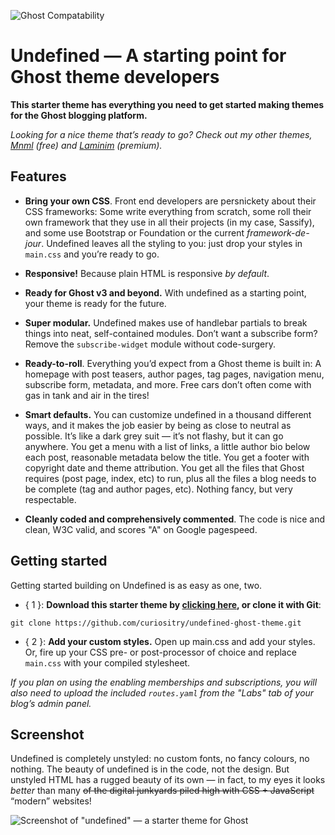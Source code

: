 ![Ghost Compatability](http://img.shields.io/badge/Compatible%20with%20Ghost-v3%20+-brightgreen.svg)

Undefined — A starting point for Ghost theme developers
=======================================================

**This starter theme has everything you need to get started making themes for the Ghost blogging platform.**

*Looking for a nice theme that’s ready to go? Check out my other themes, [Mnml](http://github.com/curiositry/mnml-ghost-theme) (free) and [Laminim](https://creativemarket.com/Curiositry/1037280-Laminim-%E2%80%94-Ghost-Theme-for-Bloggers) (premium).*

## Features

- **Bring your own CSS**. Front end developers are persnickety about their CSS frameworks: Some write everything from scratch, some roll their own framework that they use in all their projects (in my case, Sassify), and some use Bootstrap or Foundation or the current *framework-de-jour*. Undefined leaves all the styling to you: just drop your styles in `main.css` and you’re ready to go.

- **Responsive!** Because plain HTML is responsive *by default*.

- **Ready for Ghost v3 and beyond.** With undefined as a starting point, your theme is ready for the future.

- **Super modular.** Undefined makes use of handlebar partials to break things into neat, self-contained modules. Don’t want a subscribe form? Remove the `subscribe-widget` module without code-surgery.

- **Ready-to-roll**. Everything you’d expect from a Ghost theme is built in: A homepage with post teasers, author pages, tag pages, navigation menu, subscribe form, metadata, and more. Free cars don’t often come with gas in tank and air in the tires!

- **Smart defaults.** You can customize undefined in a thousand different ways, and it makes the job easier by being as close to neutral as possible. It’s like a dark grey suit — it’s not flashy, but it can go anywhere. You get a menu with a list of links, a little author bio below each post, reasonable metadata below the title. You get a footer with copyright date and theme attribution. You get all the files that Ghost requires (post page, index, etc) to run, plus all the files a blog needs to be complete (tag and author pages, etc). Nothing fancy, but very respectable.

- **Cleanly coded and comprehensively commented**. The code is nice and clean, W3C valid, and scores "A" on Google pagespeed.

## Getting started

Getting started building on Undefined is as easy as one, two.

- { 1 }: **Download this starter theme by [clicking here](https://github.com/curiositry/undefined-ghost-theme/archive/master.zip), or clone it with Git**:

```
git clone https://github.com/curiositry/undefined-ghost-theme.git
```

- { 2 }: **Add your custom styles.** Open up main.css and add your styles. Or, fire up your CSS pre- or post-processor of choice and replace `main.css` with your compiled stylesheet.


*If you plan on using the enabling memberships and subscriptions, you will also need to upload the included `routes.yaml` from the "Labs" tab of your blog’s admin panel.*

## Screenshot

Undefined is completely unstyled: no custom fonts, no fancy colours, no nothing. The beauty of undefined is in the code, not the design. But unstyled HTML has a rugged beauty of its own — in fact, to my eyes it looks *better* than many ~~of the digital junkyards piled high with CSS + JavaScript~~ “modern” websites!

![Screenshot of "undefined" — a starter theme for Ghost](http://cdn.autodidacts.io/img/undefined/undefined-ghost-theme.png)
